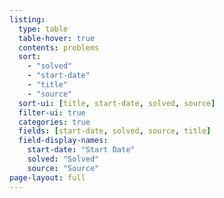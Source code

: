 ```yaml
---
listing:
  type: table
  table-hover: true
  contents: problems
  sort:
    - "solved"
    - "start-date"
    - "title"
    - "source"
  sort-ui: [title, start-date, solved, source]
  filter-ui: true
  categories: true
  fields: [start-date, solved, source, title]
  field-display-names:
    start-date: "Start Date"
    solved: "Solved"
    source: "Source"
page-layout: full
---
```


